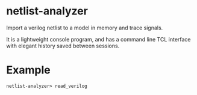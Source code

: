 netlist-analyzer
================


Import a verilog netlist to a model in memory and trace signals.

It is a lightweight console program, and has a command line TCL interface with elegant history saved between sessions.


Example
=======

```
netlist-analyzer> read_verilog
```



